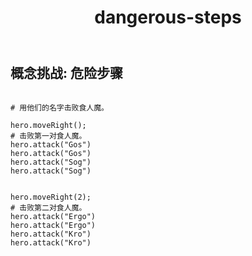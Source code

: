 ﻿---
layout: default
title: dangerous-steps
---
## 概念挑战: 危险步骤
```

# 用他们的名字击败食人魔。

hero.moveRight();
# 击败第一对食人魔。
hero.attack("Gos")
hero.attack("Gos")
hero.attack("Sog")
hero.attack("Sog")


hero.moveRight(2);
# 击败第二对食人魔。
hero.attack("Ergo")
hero.attack("Ergo")
hero.attack("Kro")
hero.attack("Kro")

```
